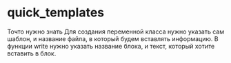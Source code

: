 # quick_templates
 Точто нужно знать
    Для создания переменной класса нужно указать сам шаблон, 
и название файла, в который будем вставлять информацию.
    В функции write нужно указать название блока, и текст,
который хотите вставить в блок.
